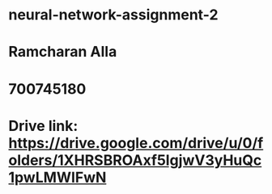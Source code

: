 # neural-network-assignment-2
# Ramcharan Alla
# 700745180
# Drive link: https://drive.google.com/drive/u/0/folders/1XHRSBROAxf5lgjwV3yHuQc1pwLMWlFwN


